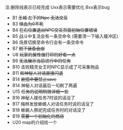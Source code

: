 注:删除线表示已经完成
Uxx表示需要优化
Bxx表示bug
- B1 ~~王城 左下的Npc 无法交互~~
- B3 ~~怪血为0不死~~
- B4 ~~在右位置退出NPC交互页面初始位置错误~~
- B5 战斗中复活会有一条空命令 (需要清一下输入缓冲区)
- B6 场景切换至命令行会有一条空命令
- B7 ~~脱下装备会崩~~
- U8 ~~玩家的属性值打印的好看一点~~
- B9 ~~无法展示当前进行中的任务~~
- B10 击败精灵女王时NPC显示成了可采集物品
- B11 ~~和神秘人对话直接闪退~~
- B14 ~~剧情中要禁止save~~
- B14 神秘人对话最后一句刷了两遍
- U15 ~~任务的说明稍微详细一些~~
- B16 神秘人接任务7时说的话没了
- B17 梅林发放蜥蜴人对话任务时说的话没了
- B18 蜥蜴人祭祀完成任务时的对话没了
- B19 ~~需要一个初始化的商店~~
- U20 map的介绍给一个